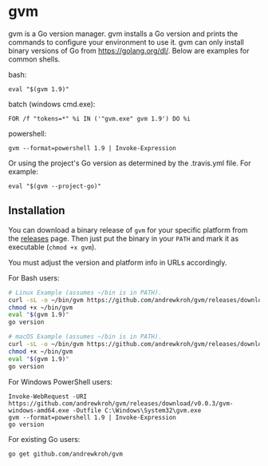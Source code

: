 gvm
===

gvm is a Go version manager. gvm installs a Go version and prints the commands
to configure your environment to use it. gvm can only install binary versions of
Go from https://golang.org/dl/. Below are examples for common shells.

bash:

`eval "$(gvm 1.9)"`

batch (windows cmd.exe):

`FOR /f "tokens=*" %i IN ('"gvm.exe" gvm 1.9') DO %i`

powershell:

`gvm --format=powershell 1.9 | Invoke-Expression`

Or using the project's Go version as determined by the .travis.yml file. For
example:

`eval "$(gvm --project-go)"`

Installation
------------

You can download a binary release of `gvm` for your specific platform from the
[releases](https://github.com/andrewkroh/gvm/releases) page. Then just put the
binary in your `PATH` and mark it as executable (`chmod +x gvm`).

You must adjust the version and platform info in URLs accordingly.

For Bash users:

``` bash
# Linux Example (assumes ~/bin is in PATH).
curl -sL -o ~/bin/gvm https://github.com/andrewkroh/gvm/releases/download/v0.0.3/gvm-linux-amd64
chmod +x ~/bin/gvm
eval "$(gvm 1.9)"
go version
```

``` bash
# macOS Example (assumes ~/bin is in PATH).
curl -sL -o ~/bin/gvm https://github.com/andrewkroh/gvm/releases/download/v0.0.3/gvm-darwin-amd64
chmod +x ~/bin/gvm
eval "$(gvm 1.9)"
go version
```

For Windows PowerShell users:

```
Invoke-WebRequest -URI https://github.com/andrewkroh/gvm/releases/download/v0.0.3/gvm-
windows-amd64.exe -Outfile C:\Windows\System32\gvm.exe
gvm --format=powershell 1.9 | Invoke-Expression
go version
```

For existing Go users:

`go get github.com/andrewkroh/gvm`
